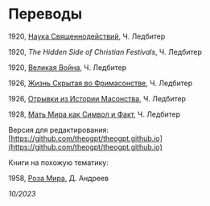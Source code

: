 # Переводы

1920, [Наука Священнодействий](science-of-sacraments/index.md), Ч. Ледбитер

1920, _The Hidden Side of Christian Festivals_, Ч. Ледбитер

1920, [Великая Война](the-great-war/index.md), Ч. Ледбитер

1926, [Жизнь Скрытая во Фримасонстве](hidden-life-in-freemasonry/index.md), Ч. Ледбитер

1926, [Отрывки из Истории Масонства](glimpses-of-masonic-history/index.md), Ч. Ледбитер

1928, [Мать Мира как Символ и Факт](world-mother/index.md), Ч. Ледбитер

Версия для редактирования: [https://github.com/theogpt/theogpt.github.io](https://github.com/theogpt/theogpt.github.io)

Книги на похожую тематику:

1958, [Роза Мира](http://rozamira.org/rm/htm), Д. Андреев

_10/2023_
